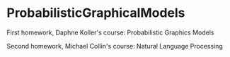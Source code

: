 # ProbabilisticGraphicalModels
First homework,  Daphne Koller's course: Probabilistic Graphics Models

Second homework, Michael Collin's course: Natural Language Processing
